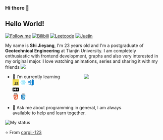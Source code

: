 ### Hi there 👋

<!--
**corgii-123/corgii-123** is a ✨ _special_ ✨ repository because its `README.md` (this file) appears on your GitHub profile.

Here are some ideas to get you started:

- 🔭 I’m currently working on ...
- 🌱 I’m currently learning ...
- 👯 I’m looking to collaborate on ...
- 🤔 I’m looking for help with ...
- 💬 Ask me about ...
- 📫 How to reach me: ...
- 😄 Pronouns: ...
- ⚡ Fun fact: ...
-->


## Hello World!

[<img src="https://img.shields.io/github/followers/corgii-123?label=follow&style=social" height="20" title="Follow me" />](https://github.com/corgii-123) 
[![Bilibili](https://img.shields.io/badge/-Bilibili-00A1D6?style=flat&logo=Bilibili&logoColor=white)](https://space.bilibili.com/5718929/)
[![Leetcode](https://img.shields.io/badge/-LeetCode-FFA116?style=flat&labelColor=black&logo=LeetCode&logoColor=white)](https://leetcode-cn.com/u/corgii-123/)
[![Juejin](https://img.shields.io/badge/-掘金-blue?style=flat)](https://juejin.cn/user/439429169157368)

My name is **Shi Jieyang**, I'm 23 years old and I'm a postgraduate of **Geotechnical Engineering** at Tianjin University.
I am completely enthusiastic with frontend development, graphs and also very interested in my original major. I love watching animations, series and sharing it with my friends <img height ="20" src= "https://camo.githubusercontent.com/6ba7b982e69849c28d40e15131d5557cd65455a6/68747470733a2f2f6d656469612e67697068792e636f6d2f6d656469612f4c6e516a7057614f4e386e68723231764e572f67697068792e676966" />

<img align= "right" width= "250" src= "https://media.giphy.com/media/gixQfE7XzZfpe/giphy.gif"/>

- 🌱 I’m currently learning<code> <img height="20" src="https://raw.githubusercontent.com/github/explore/80688e429a7d4ef2fca1e82350fe8e3517d3494d/topics/javascript/javascript.png"></code>
<code><img height="20" src="https://raw.githubusercontent.com/github/explore/80688e429a7d4ef2fca1e82350fe8e3517d3494d/topics/react/react.png"></code>
<code><img height="20" src="https://raw.githubusercontent.com/github/explore/80688e429a7d4ef2fca1e82350fe8e3517d3494d/topics/visual-studio-code/visual-studio-code.png"></code>
<code> <img height = "20" src = "https://raw.githubusercontent.com/github/explore/80688e429a7d4ef2fca1e82350fe8e3517d3494d/topics/markdown/markdown.png"> </code>
<code><img height="20" src="https://raw.githubusercontent.com/github/explore/80688e429a7d4ef2fca1e82350fe8e3517d3494d/topics/html/html.png"></code>
<code><img height="20" src="https://raw.githubusercontent.com/github/explore/80688e429a7d4ef2fca1e82350fe8e3517d3494d/topics/css/css.png"></code>

- 💬 Ask me about programming in general, I am always <br> available to help and learn together.


<img title="My status" heigth="320" width="420" src="https://github-readme-stats.vercel.app/api?username=corgii-123&hide=issues&count_private=true&icon_color=871486&title_color=000000&bg_color=ffffff&show_icons=true)"/>

:star: From [corgii-123](https://github.com/corgii-123)
